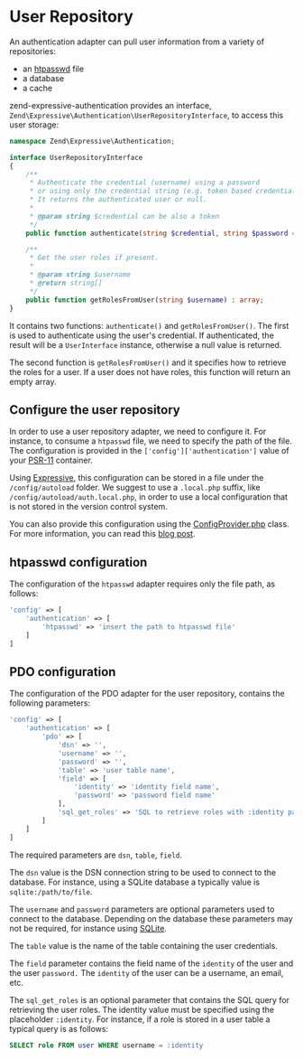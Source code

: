 # User Repository

An authentication adapter can pull user information from a variety
of repositories:

- an [htpasswd](https://httpd.apache.org/docs/current/programs/htpasswd.html) file
- a database
- a cache

zend-expressive-authentication provides an interface,
`Zend\Expressive\Authentication\UserRepositoryInterface`, to access this user
storage:

```php
namespace Zend\Expressive\Authentication;

interface UserRepositoryInterface
{
    /**
     * Authenticate the credential (username) using a password
     * or using only the credential string (e.g. token based credential)
     * It returns the authenticated user or null.
     *
     * @param string $credential can be also a token
     */
    public function authenticate(string $credential, string $password = null) : ?UserInterface;

    /**
     * Get the user roles if present.
     *
     * @param string $username
     * @return string[]
     */
    public function getRolesFromUser(string $username) : array;
}
```

It contains two functions: `authenticate()` and `getRolesFromUser()`. The first
is used to authenticate using the user's credential. If authenticated, the
result will be a `UserInterface` instance, otherwise a null value is returned.

The second function is `getRolesFromUser()` and it specifies how to retrieve
the roles for a user. If a user does not have roles, this function will return
an empty array.


## Configure the user repository

In order to use a user repository adapter, we need to configure it. For instance,
to consume a `htpasswd` file, we need to specify the path of the file.
The configuration is provided in the `['config']['authentication']` value of
your [PSR-11](http://www.php-fig.org/psr/psr-11/) container.

Using [Expressive](https://docs.zendframework.com/zend-expressive/), this
configuration can be stored in a file under the `/config/autoload` folder.
We suggest to use a `.local.php` suffix, like `/config/autoload/auth.local.php`,
in order to use a local configuration that is not stored in the version control
system.

You can also provide this configuration using the [ConfigProvider.php](https://github.com/zendframework/zend-expressive-authentication/blob/master/src/ConfigProvider.php)
class. For more information, you can read this [blog post](https://framework.zend.com/blog/2017-04-20-config-aggregator.html).


## htpasswd configuration

The configuration of the `htpasswd` adapter requires only the file path, as
follows:

```php
'config' => [
    'authentication' => [
        'htpasswd' => 'insert the path to htpasswd file'
    ]
]
```

## PDO configuration

The configuration of the PDO adapter for the user repository, contains the
following parameters:

```php
'config' => [
    'authentication' => [
        'pdo' => [
            'dsn' => '',
            'username' => '',
            'password' => '',
            'table' => 'user table name',
            'field' => [
                'identity' => 'identity field name',
                'password' => 'password field name'
            ],
            'sql_get_roles' => 'SQL to retrieve roles with :identity parameter'
        ]
    ]
]
```

The required parameters are `dsn`, `table`, `field`.

The `dsn` value is the DSN connection string to be used to connect to the database.
For instance, using a SQLite database a typically value is `sqlite:/path/to/file`.

The `username` and `password` parameters are optional parameters used to connect
to the database. Depending on the database these parameters may not be required,
for instance using [SQLite](https://sqlite.org/).

The `table` value is the name of the table containing the user credentials.

The `field` parameter contains the field name of the `identity` of the user and
the user `password.` The `identity` of the user can be a username, an email, etc.

The `sql_get_roles` is an optional parameter that contains the SQL query for
retrieving the user roles. The identity value must be specified using the
placeholder `:identity`. For instance, if a role is stored in a user table a
typical query is as follows:

```sql
SELECT role FROM user WHERE username = :identity
```
